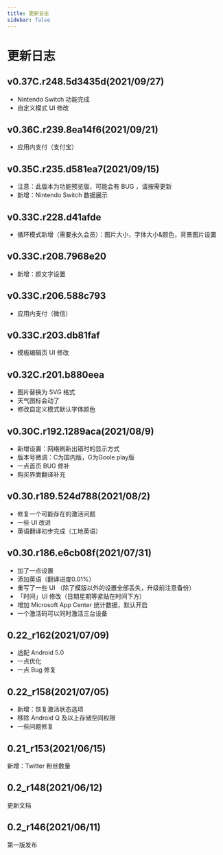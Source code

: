 ```yaml
---
title: 更新日志
sidebar: false
---
```


# 更新日志

## v0.37C.r248.5d3435d(2021/09/27)

- Nintendo Switch 功能完成
- 自定义模式 UI 修改

## v0.36C.r239.8ea14f6(2021/09/21)

- 应用内支付（支付宝）

## v0.35C.r235.d581ea7(2021/09/15)

- 注意：此版本为功能预览版，可能会有 BUG ，请按需更新
- 新增：Nintendo Switch 数据展示

## v0.33C.r228.d41afde

- 循环模式新增（需要永久会员）：图片大小，字体大小&颜色，背景图片设置

## v0.33C.r208.7968e20

- 新增：颜文字设置

## v0.33C.r206.588c793

- 应用内支付（微信）

## v0.33C.r203.db81faf

- 模板编辑页 UI 修改

## v0.32C.r201.b880eea

- 图片替换为 SVG 格式
- 天气图标会动了
- 修改自定义模式默认字体颜色

## v0.30C.r192.1289aca(2021/08/9)

- 新增设置：网络刷新出错时的显示方式
- 版本号微调：C为国内版，G为Goole play版
- 一点首页 BUG 修补
- 购买界面翻译补充

## v0.30.r189.524d788(2021/08/2)

- 修复一个可能存在的激活问题
- 一些 UI 改进
- 英语翻译初步完成（工地英语）

## v0.30.r186.e6cb08f(2021/07/31)

- 加了一点设置
- 添加英语（翻译进度0.01%）
- 重写了一些 UI （除了模版以外的设置全部丢失，升级前注意备份）
- 「时间」UI 修改（日期星期等紧贴在时间下方）
- 增加 Microsoft App Center 统计数据，默认开启
- 一个激活码可以同时激活三台设备

## 0.22_r162(2021/07/09)

- 适配 Android 5.0
- 一点优化
- 一点 Bug 修复

## 0.22_r158(2021/07/05)

- 新增：恢复激活状态选项
- 移除 Android Q 及以上存储空间权限
- 一些问题修复

## 0.21_r153(2021/06/15)

新增：Twitter 粉丝数量

## 0.2_r148(2021/06/12)

更新文档

## 0.2_r146(2021/06/11)

第一版发布
